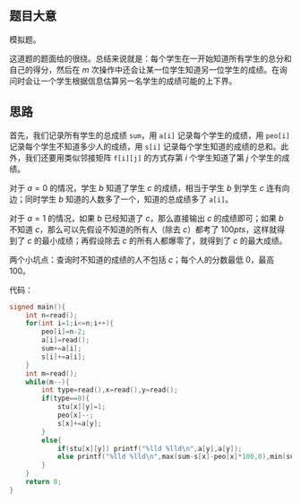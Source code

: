 ## 题目大意

模拟题。

这道题的题面给的很绕。总结来说就是：每个学生在一开始知道所有学生的总分和自己的得分，然后在 $m$ 次操作中还会让某一位学生知道另一位学生的成绩。在询问时会让一个学生根据信息估算另一名学生的成绩可能的上下界。

## 思路

首先，我们记录所有学生的总成绩 ```sum```，用 ```a[i]``` 记录每个学生的成绩，用 ```peo[i]``` 记录每个学生不知道多少人的成绩，用 ```s[i]``` 记录每个学生知道的成绩的总和。此外，我们还要用类似邻接矩阵 ```f[i][j]``` 的方式存第 $i$ 个学生知道了第 $j$ 个学生的成绩。

对于 $a=0$ 的情况，学生 $b$ 知道了学生 $c$ 的成绩，相当于学生 $b$ 到学生 $c$ 连有向边；同时学生 $b$ 知道的人数多了一个，知道的总成绩多了 ```a[i]```。

对于 $a=1$ 的情况，如果 $b$ 已经知道了 $c$，那么直接输出 $c$ 的成绩即可；如果 $b$ 不知道 $c$，那么可以先假设不知道的所有人（除去 $c$）都考了 $100pts$，这样就得到了 $c$ 的最小成绩；再假设除去 $c$ 的所有人都爆零了，就得到了 $c$ 的最大成绩。

两个小坑点：查询时不知道的成绩的人不包括 $c$；每个人的分数最低 $0$，最高 $100$。

代码：

```cpp
signed main(){
	int n=read();
	for(int i=1;i<=n;i++){
		peo[i]=n-2;
		a[i]=read();
		sum+=a[i];
		s[i]+=a[i];
	}
	int m=read();
	while(m--){
		int type=read(),x=read(),y=read();
		if(type==0){
			stu[x][y]=1;
			peo[x]--;
			s[x]+=a[y];
		}
		else{
			if(stu[x][y]) printf("%lld %lld\n",a[y],a[y]);
			else printf("%lld %lld\n",max(sum-s[x]-peo[x]*100,0),min(sum-s[x],100));
		}
	}
	return 0;
}
```